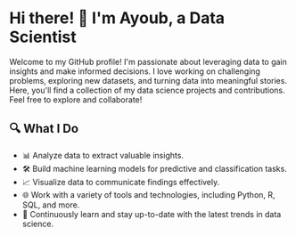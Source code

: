 # Hi there! 👋 I'm Ayoub, a Data Scientist

Welcome to my GitHub profile! I'm passionate about leveraging data to gain insights and make informed decisions. I love working on challenging problems, exploring new datasets, and turning data into meaningful stories. Here, you'll find a collection of my data science projects and contributions. Feel free to explore and collaborate!

## 🔍 What I Do

- 📊 Analyze data to extract valuable insights.
- 🛠️ Build machine learning models for predictive and classification tasks.
- 📈 Visualize data to communicate findings effectively.
- 🌐 Work with a variety of tools and technologies, including Python, R, SQL, and more.
- 🤖 Continuously learn and stay up-to-date with the latest trends in data science.
